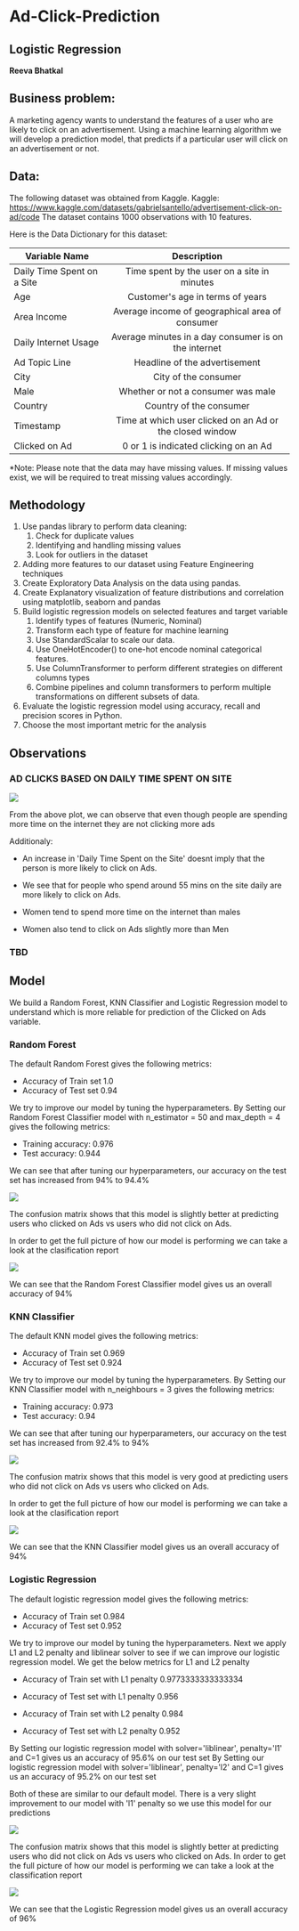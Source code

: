 # Ad-Click-Prediction
## Logistic Regression

**Reeva Bhatkal** 

## Business problem:

A marketing agency wants to understand the features of a user who are likely to click on an advertisement. Using a machine learning algorithm we will develop a prediction model, that predicts if a particular user will click on an advertisement or not. 


## Data:
The following dataset was obtained from Kaggle.
Kaggle: https://www.kaggle.com/datasets/gabrielsantello/advertisement-click-on-ad/code
The dataset contains 1000 observations with 10 features.

Here is the Data Dictionary for this dataset:



| Variable Name               | Description |
| ----------------------------|:-------------:|
| Daily Time Spent on a Site  | Time spent by the user on a site in minutes    |
| Age                         | Customer's age in terms of years     |
| Area Income                 | Average income of geographical area of consumer   |
| Daily Internet Usage        | Average minutes in a day consumer is on the internet     |
| Ad Topic Line               | Headline of the advertisement    |
| City                        | City of the consumer     |
| Male                        | Whether or not a consumer was male     |
| Country                     | Country of the consumer     |
| Timestamp                   | Time at which user clicked on an Ad or the closed window     |
| Clicked on Ad               | 0 or 1 is indicated clicking on an Ad     |


*Note: Please note that the data may have missing values. If missing values exist, we will be required to treat missing values accordingly.

## Methodology
1. Use pandas library to perform data cleaning: 
    1. Check for duplicate values
    2. Identifying and handling missing values 
    3. Look for outliers in the dataset
2. Adding more features to our dataset using Feature Engineering techniques
3. Create Exploratory Data Analysis on the data using pandas.
4. Create Explanatory visualization of feature distributions and correlation using matplotlib, seaborn and pandas
5. Build logistic regression models on selected features and target variable  
    1. Identify types of features (Numeric, Nominal)
    1. Transform each type of feature for machine learning
    1. Use StandardScalar to scale our data.
    1. Use OneHotEncoder() to one-hot encode nominal categorical features.
    1. Use ColumnTransformer to perform different strategies on different columns types
    1. Combine pipelines and column transformers to perform multiple transformations on different subsets of data.
6. Evaluate the logistic regression model using accuracy, recall and precision scores in Python.
7. Choose the most important metric for the analysis



## Observations


### AD CLICKS BASED ON DAILY TIME SPENT ON SITE
<img src = "Images/Obv 1.jpg" >


From the above plot, we can observe that even though people are spending more time on the internet they are not clicking more ads

Additionaly:

* An increase in 'Daily Time Spent on the Site' doesnt imply that the person is more likely to click on Ads.

* We see that for people who spend around 55 mins on the site daily are more likely to click on Ads.

* Women tend to spend more time on the internet than males

* Women also tend to click on Ads slightly more than Men


### TBD 


## Model

We build a Random Forest, KNN Classifier and Logistic Regression model to understand which is more reliable for prediction of the Clicked on Ads variable.

### Random Forest
The default Random Forest gives the following metrics: 
* Accuracy of Train set 1.0
* Accuracy of Test set 0.94

We try to improve our model by tuning the hyperparameters.
By Setting our Random Forest Classifier model with n_estimator = 50 and max_depth = 4  gives the following metrics: 
* Training accuracy: 0.976
* Test accuracy: 0.944

We can see that after tuning our hyperparameters, our accuracy on the test set has increased from 94% to 94.4%

<img src = "Images/RFMatrix.jpg" >

The confusion matrix shows that this model is slightly better at predicting users who clicked on Ads vs users who did not click on Ads.

In order to get the full picture of how our model is performing we can take a look at the clasification report

<img src = "Images/RFObs.JPG" >

We can see that the Random Forest Classifier model gives us an overall accuracy of 94%

### KNN Classifier
The default KNN model gives the following metrics: 
* Accuracy of Train set 0.969
* Accuracy of Test set 0.924

We try to improve our model by tuning the hyperparameters.
By Setting our KNN Classifier model with n_neighbours = 3 gives the following metrics: 
* Training accuracy: 0.973
* Test accuracy: 0.94

We can see that after tuning our hyperparameters, our accuracy on the test set has increased from 92.4% to 94%

<img src = "Images/KNNMatrix.jpg" >

The confusion matrix shows that this model is very good at predicting users who did not click on Ads vs users who clicked on Ads.

In order to get the full picture of how our model is performing we can take a look at the clasification report

<img src = "Images/KNNObs.JPG" >

We can see that the KNN Classifier model gives us an overall accuracy of 94%

### Logistic Regression
The default logistic regression model gives the following metrics: 
* Accuracy of Train set 0.984
* Accuracy of Test set 0.952

We try to improve our model by tuning the hyperparameters.
Next we apply L1 and L2 penalty and liblinear solver to see if we can improve our logistic regression model. We get the below metrics for L1 and L2 penalty 

* Accuracy of Train set with L1 penalty 0.9773333333333334
* Accuracy of Test set with L1 penalty 0.956

* Accuracy of Train set with L2 penalty 0.984
* Accuracy of Test set with L2 penalty 0.952

By Setting our logistic regression model with solver='liblinear', penalty='l1' and C=1 gives us an accuracy of 95.6% on our test set
By Setting our logistic regression model with solver='liblinear', penalty='l2' and C=1 gives us an accuracy of 95.2% on our test set

Both of these are similar to our default model. 
There is a very slight improvement to our model with 'l1' penalty so we use this model for our predictions 

<img src = "Images/LRMatrix.jpg" >

The confusion matrix shows that this model is slightly better at predicting users who did not click on Ads vs users who clicked on Ads.
In order to get the full picture of how our model is performing we can take a look at the classification report

<img src = "Images/LRObs.JPG" >

We can see that the Logistic Regression model gives us an overall accuracy of 96%

